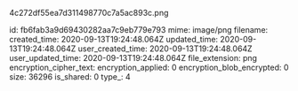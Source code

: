 4c272df55ea7d311498770c7a5ac893c.png

id: fb6fab3a9d69430282aa7c9eb779e793
mime: image/png
filename: 
created_time: 2020-09-13T19:24:48.064Z
updated_time: 2020-09-13T19:24:48.064Z
user_created_time: 2020-09-13T19:24:48.064Z
user_updated_time: 2020-09-13T19:24:48.064Z
file_extension: png
encryption_cipher_text: 
encryption_applied: 0
encryption_blob_encrypted: 0
size: 36296
is_shared: 0
type_: 4